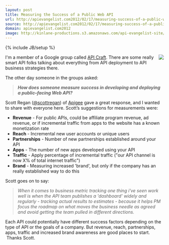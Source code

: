 ```yaml
---
layout: post
title: Measuring the Success of a Public Web API
url: http://apievangelist.com2012/02/17/measuring-success-of-a-public-web-api/
source: http://apievangelist.com2012/02/17/measuring-success-of-a-public-web-api/
domain: apievangelist.com2012
image: http://kinlane-productions.s3.amazonaws.com/api-evangelist-site/blog/API-Craft-Logo.png
---
```

{% include JB/setup %}<p>
     <a href="http://groups.google.com/group/api-craft"><img src="http://kinlane-productions.s3.amazonaws.com/api-evangelist/API-Craft-Logo.png"  align="right" /></a>I'm a member of a Google group called <a title="API Craft" href="http://groups.google.com/group/api-craft">API Craft</a>. There are some really smart API folks talking about everything from API deployment to API business strategies there.  
</p>
<p>
     The other day someone in the groups asked:
</p>
<blockquote>
     <em><strong>How does someone measure success in developing and deploying a public–facing Web API?</strong></em>
</blockquote>
<p>
     Scott Regan (<a href="https://twitter.com/!/scottregan">@scottregan</a>) of <a title="Apigee" href="http://www.apigee.com">Apigee</a> gave a great response, and I wanted to share with everyone here. Scott’s suggestions for measurements were:
</p>
<ul>
     <li>
          <strong>Revenue</strong> - For public APIs, could be affiliate program revenue, ad revenue, or if incremental traffic from apps to the website has a known monetization rate
     </li>
     <li>
          <strong>Reach</strong> - Incremental new user accounts or unique users
     </li>
     <li>
          <strong>Partnerships</strong> - Number of new partnerships established around your API
     </li>
     <li>
          <strong>Apps</strong> - The number of new apps developed using your API
     </li>
     <li>
          <strong>Traffic</strong> - Apply percentage of incremental traffic ("our API channel is now X% of total internet traffic")
     </li>
     <li>
          <strong>Brand</strong> - Measuring increased 'brand', but only if the company has an really established way to do this
     </li>
</ul>
<p>
     Scott goes on to say:
</p>
<blockquote>
     <em>When it comes to business metric tracking one thing i've seen work well is when the API team publishes a 'dashboard' widely and regularly - tracking actual results to estimates - because it helps PM focus the roadmap on what moves the business needle as agreed and avoid getting the team pulled in different directions.</em>
</blockquote>
<p>
     Each API could potentially have different success factors depending on the type of API or the goals of a company. But revenue, reach, partnerships, apps, traffic and increased brand awareness are good places to start.  Thanks Scott.
</p>

